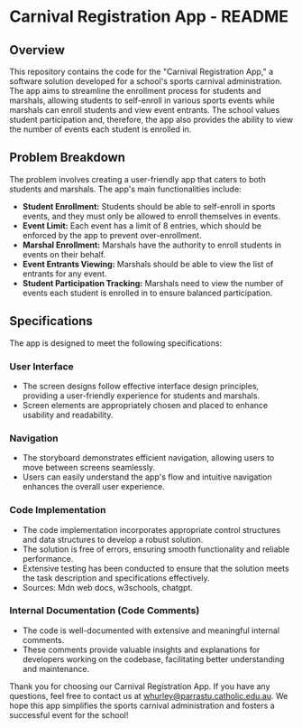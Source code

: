 # Carnival Registration App - README

## Overview
This repository contains the code for the "Carnival Registration App," a software solution developed for a school's sports carnival administration. The app aims to streamline the enrollment process for students and marshals, allowing students to self-enroll in various sports events while marshals can enroll students and view event entrants. The school values student participation and, therefore, the app also provides the ability to view the number of events each student is enrolled in.

## Problem Breakdown
The problem involves creating a user-friendly app that caters to both students and marshals. The app's main functionalities include:
- **Student Enrollment:** Students should be able to self-enroll in sports events, and they must only be allowed to enroll themselves in events.
- **Event Limit:** Each event has a limit of 8 entries, which should be enforced by the app to prevent over-enrollment.
- **Marshal Enrollment:** Marshals have the authority to enroll students in events on their behalf.
- **Event Entrants Viewing:** Marshals should be able to view the list of entrants for any event.
- **Student Participation Tracking:** Marshals need to view the number of events each student is enrolled in to ensure balanced participation.

## Specifications
The app is designed to meet the following specifications:

### User Interface
- The screen designs follow effective interface design principles, providing a user-friendly experience for students and marshals.
- Screen elements are appropriately chosen and placed to enhance usability and readability.

### Navigation
- The storyboard demonstrates efficient navigation, allowing users to move between screens seamlessly.
- Users can easily understand the app's flow and intuitive navigation enhances the overall user experience.

### Code Implementation
- The code implementation incorporates appropriate control structures and data structures to develop a robust solution.
- The solution is free of errors, ensuring smooth functionality and reliable performance.
- Extensive testing has been conducted to ensure that the solution meets the task description and specifications effectively.
- Sources: Mdn web docs, w3schools, chatgpt.
### Internal Documentation (Code Comments)
- The code is well-documented with extensive and meaningful internal comments.
- These comments provide valuable insights and explanations for developers working on the codebase, facilitating better understanding and maintenance.


Thank you for choosing our Carnival Registration App. If you have any questions, feel free to contact us at whurley@parrastu.catholic.edu.au. We hope this app simplifies the sports carnival administration and fosters a successful event for the school!

